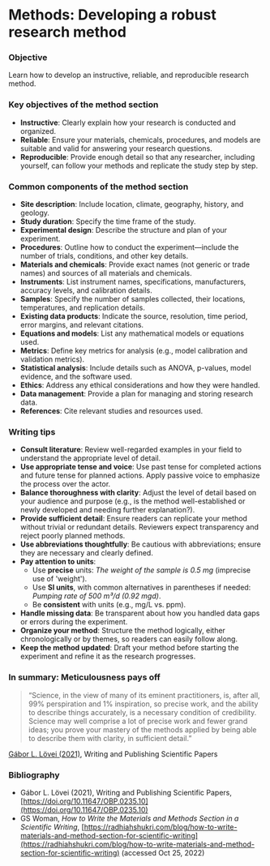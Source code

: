 # Methods: Developing a robust research method

### Objective
Learn how to develop an instructive, reliable, and reproducible research method.

### Key objectives of the method section
- **Instructive**: Clearly explain how your research is conducted and organized.
- **Reliable**: Ensure your materials, chemicals, procedures, and models are suitable and valid for answering your research questions.
- **Reproducible**: Provide enough detail so that any researcher, including yourself, can follow your methods and replicate the study step by step.

### Common components of the method section
- **Site description**: Include location, climate, geography, history, and geology.
- **Study duration**: Specify the time frame of the study.
- **Experimental design**: Describe the structure and plan of your experiment.
- **Procedures**: Outline how to conduct the experiment—include the number of trials, conditions, and other key details.
- **Materials and chemicals**: Provide exact names (not generic or trade names) and sources of all materials and chemicals.
- **Instruments**: List instrument names, specifications, manufacturers, accuracy levels, and calibration details.
- **Samples**: Specify the number of samples collected, their locations, temperatures, and replication details.
- **Existing data products**: Indicate the source, resolution, time period, error margins, and relevant citations.
- **Equations and models**: List any mathematical models or equations used.
- **Metrics**: Define key metrics for analysis (e.g., model calibration and validation metrics).
- **Statistical analysis**: Include details such as ANOVA, p-values, model evidence, and the software used.
- **Ethics**: Address any ethical considerations and how they were handled.
- **Data management**: Provide a plan for managing and storing research data.
- **References**: Cite relevant studies and resources used.

### Writing tips
- **Consult literature**: Review well-regarded examples in your field to understand the appropriate level of detail.
- **Use appropriate tense and voice**: Use past tense for completed actions and future tense for planned actions. Apply passive voice to emphasize the process over the actor.
- **Balance thoroughness with clarity**: Adjust the level of detail based on your audience and purpose (e.g., is the method well-established or newly developed and needing further explanation?).
- **Provide sufficient detail**: Ensure readers can replicate your method without trivial or redundant details. Reviewers expect transparency and reject poorly planned methods.
- **Use abbreviations thoughtfully**: Be cautious with abbreviations; ensure they are necessary and clearly defined.
- **Pay attention to units**:
   - Use **precise** units: *The weight of the sample is 0.5 mg* (imprecise use of 'weight').
   - Use **SI units**, with common alternatives in parentheses if needed: *Pumping rate of 500 m³/d (0.92 mgd)*.
   - Be **consistent** with units (e.g., mg/L vs. ppm).
- **Handle missing data**: Be transparent about how you handled data gaps or errors during the experiment.
- **Organize your method**: Structure the method logically, either chronologically or by themes, so readers can easily follow along.
- **Keep the method updated**: Draft your method before starting the experiment and refine it as the research progresses.

### In summary: Meticulousness pays off
>“Science, in the view of many of its eminent practitioners, is, after all, 99% perspiration and 1% inspiration, so precise work, and the ability to describe things accurately, is a necessary condition of credibility. Science may well comprise a lot of precise work and fewer grand ideas; you prove your mastery of the methods applied by being able to describe them with clarity, in sufficient detail.”

   [Gábor L. Lövei (2021)](https://doi.org/10.11647/OBP.0235.10), Writing and Publishing Scientific Papers

### Bibliography
- Gábor L. Lövei (2021), Writing and Publishing Scientific Papers, [https://doi.org/10.11647/OBP.0235.10](https://doi.org/10.11647/OBP.0235.10)
- GS Woman, *How to Write the Materials and Methods Section in a Scientific Writing*, [https://radhiahshukri.com/blog/how-to-write-materials-and-method-section-for-scientific-writing](https://radhiahshukri.com/blog/how-to-write-materials-and-method-section-for-scientific-writing) (accessed Oct 25, 2022)

